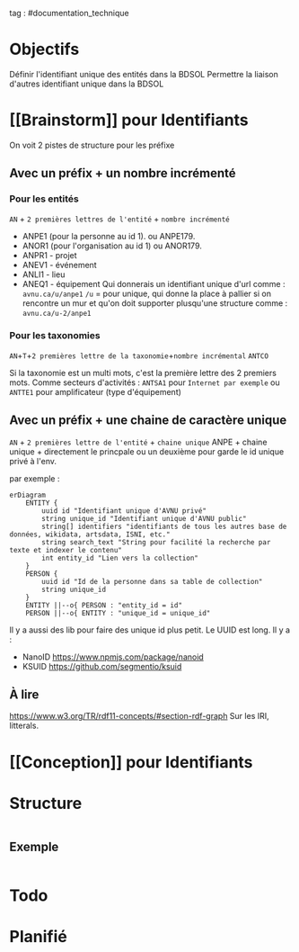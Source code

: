 tag : #documentation_technique 

# Objectifs
Définir l'identifiant unique des entités dans la BDSOL
Permettre la liaison d'autres identifiant unique dans la BDSOL

# [[Brainstorm]] pour Identifiants

On voit 2 pistes de structure pour les préfixe

## Avec un préfix + un nombre incrémenté

### Pour les entités
`AN` + `2 premières lettres de l'entité` + `nombre incrémenté`
- ANPE1 (pour la personne au id 1). ou ANPE179.
- ANOR1 (pour l'organisation au id 1) ou ANOR179.
- ANPR1 - projet
- ANEV1 - événement
- ANLI1 - lieu
- ANEQ1 - équipement
Qui donnerais un identifiant unique d'url comme :
`avnu.ca/u/anpe1` `/u` = pour unique, qui donne la place à pallier si on rencontre un mur et qu'on doit supporter plusqu'une structure comme :  `avnu.ca/u-2/anpe1`
### Pour les taxonomies
`AN`+`T`+`2 premières lettre de la taxonomie`+`nombre incrémental`
`ANTCO`

Si la taxonomie est un multi mots, c'est la première lettre des 2 premiers mots. Comme secteurs d'activités : 
`ANTSA1` pour `Internet par exemple` ou `ANTTE1` pour amplificateur (type d'équipement)
## Avec un préfix + une chaine de caractère unique
`AN` + `2 premières lettre de l'entité` + `chaine unique`
ANPE + chaine unique + directement le princpale ou un deuxième pour garde le id unique privé à l'env.

par exemple :
```mermaid
erDiagram
    ENTITY {
        uuid id "Identifiant unique d'AVNU privé"
        string unique_id "Identifiant unique d'AVNU public"
        string[] identifiers "identifiants de tous les autres base de données, wikidata, artsdata, ISNI, etc."
        string search_text "String pour facilité la recherche par texte et indexer le contenu"
        int entity_id "Lien vers la collection"
    }
    PERSON {
        uuid id "Id de la personne dans sa table de collection"
        string unique_id
    }
    ENTITY ||--o{ PERSON : "entity_id = id"
    PERSON ||--o{ ENTITY : "unique_id = unique_id"
```

Il y a aussi des lib pour faire des unique id plus petit. Le UUID est long.
Il y a :
- NanoID https://www.npmjs.com/package/nanoid
- KSUID https://github.com/segmentio/ksuid

## À lire
https://www.w3.org/TR/rdf11-concepts/#section-rdf-graph
Sur les IRI, litterals.

# [[Conception]] pour Identifiants


# Structure

```javascript

```

## Exemple

```javascript

```


# Todo


# Planifié
